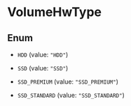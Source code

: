 

# VolumeHwType

## Enum


* `HDD` (value: `"HDD"`)

* `SSD` (value: `"SSD"`)

* `SSD_PREMIUM` (value: `"SSD_PREMIUM"`)

* `SSD_STANDARD` (value: `"SSD_STANDARD"`)


